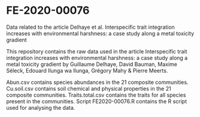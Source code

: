 # FE-2020-00076
Data related to the article Delhaye et al. Interspecific trait integration increases with environmental harshness: a case study along a metal toxicity gradient

This repository contains the raw data used in the article Interspecific trait integration increases with environmental harshness: a case study along a metal toxicity gradient
by Guillaume Delhaye, David Bauman, Maxime Séleck, Edouard Ilunga wa Ilunga, Grégory Mahy & Pierre Meerts. 

Abun.csv contains species abundances in the 21 composite communities.
Cu.soil.csv contains soil chemical and physical properties in the 21 composite communities. 
Traits.total.csv contains the traits for all species present in the communities. 
Script FE2020-00076.R contains the R script used for analysing the data.


